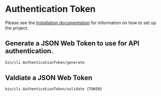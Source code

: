 # Authentication Token

Please see the [Installation documentation](Installation.md) for information on how to set up the project.


## Generate a JSON Web Token to use for API authentication.

```bash
bin/cli AuthenticationToken/generate
```

## Valdiate a JSON Web Token

```bash
bin/cli AuthenticationToken/validate {TOKEN}
```
